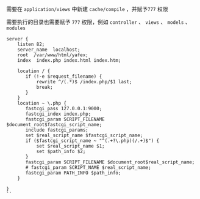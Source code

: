 需要在 `application/views` 中新建 `cache/compile` ，并赋予`777` 权限  

需要执行的目录也需要赋予 `777` 权限，例如 `controller` 、 `views` 、 `models` 、 `modules`  




```nginx
server {
    listen 82;
    server_name  localhost;
    root  /var/www/html/yafex;
    index  index.php index.html index.htm;

    location / {
       if (!-e $request_filename) {
           rewrite ^/(.*)$ /index.php/$1 last;
           break;
       }
    }
    location ~ \.php {
       fastcgi_pass 127.0.0.1:9000;
       fastcgi_index index.php;
       fastcgi_param SCRIPT_FILENAME $document_root$fastcgi_script_name;
       include fastcgi_params;
       set $real_script_name $fastcgi_script_name;
       if ($fastcgi_script_name ~ "^(.+?\.php)(/.+)$") {
           set $real_script_name $1;
           set $path_info $2;
       }
       fastcgi_param SCRIPT_FILENAME $document_root$real_script_name;
       # fastcgi_param SCRIPT_NAME $real_script_name;
       fastcgi_param PATH_INFO $path_info;
    }

}
``